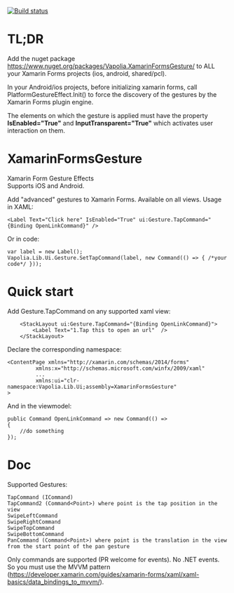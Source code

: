 [![Build status](https://ci.appveyor.com/api/projects/status/8t8m8n0do3p0304n?svg=true)](https://ci.appveyor.com/project/softlion/xamarinformsgesture)

# TL;DR
Add the nuget package https://www.nuget.org/packages/Vapolia.XamarinFormsGesture/
to ALL your Xamarin Forms projects (ios, android, shared/pcl).

In your Android/ios projects, before initializing xamarin forms, call PlatformGestureEffect.Init() to force the discovery of the gestures by the Xamarin Forms plugin engine.

The elements on which the gesture is applied must have the property **IsEnabled="True"** and **InputTransparent="True"** which activates user interaction on them.

# XamarinFormsGesture
Xamarin Form Gesture Effects  
Supports iOS and Android.

Add "advanced" gestures to Xamarin Forms. Available on all views. Usage in XAML:

    <Label Text="Click here" IsEnabled="True" ui:Gesture.TapCommand="{Binding OpenLinkCommand}" />

Or in code:

    var label = new Label();
    Vapolia.Lib.Ui.Gesture.SetTapCommand(label, new Command(() => { /*your code*/ }));

# Quick start

Add Gesture.TapCommand on any supported xaml view:

        <StackLayout ui:Gesture.TapCommand="{Binding OpenLinkCommand}">
            <Label Text="1.Tap this to open an url"  />
        </StackLayout>

Declare the corresponding namespace:

    <ContentPage xmlns="http://xamarin.com/schemas/2014/forms"
             xmlns:x="http://schemas.microsoft.com/winfx/2009/xaml"
             ...
             xmlns:ui="clr-namespace:Vapolia.Lib.Ui;assembly=XamarinFormsGesture"
    >

And in the viewmodel:
        
    public Command OpenLinkCommand => new Command(() =>
    {
        //do something
    });

# Doc

Supported Gestures:

    TapCommand (ICommand)
    TapCommand2 (Command<Point>) where point is the tap position in the view
    SwipeLeftCommand
    SwipeRightCommand
    SwipeTopCommand
    SwipeBottomCommand
    PanCommand (Command<Point>) where point is the translation in the view from the start point of the pan gesture

Only commands are supported (PR welcome for events). No .NET events. 
So you must use the MVVM pattern (https://developer.xamarin.com/guides/xamarin-forms/xaml/xaml-basics/data_bindings_to_mvvm/).
